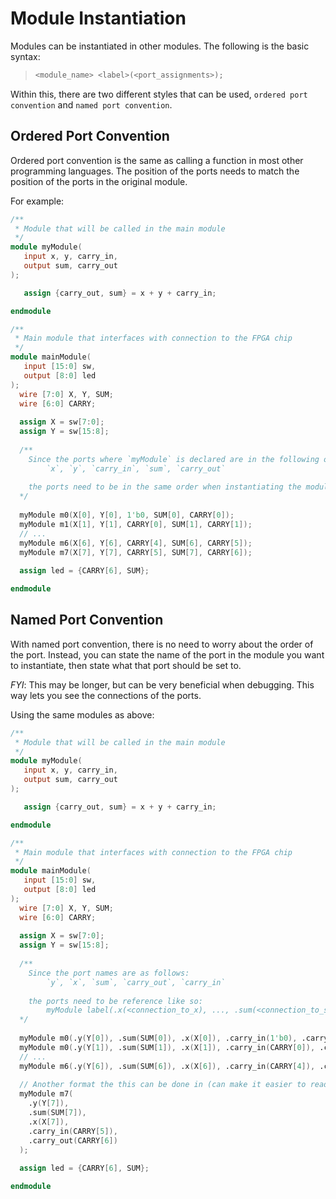 # Module Instantiation

Modules can be instantiated in other modules. The following is the basic syntax:
>```verilog
><module_name> <label>(<port_assignments>);
>```

Within this, there are two different styles that can be used, `ordered port convention` and `named port convention`.

## Ordered Port Convention

Ordered port convention is the same as calling a function in most other programming languages. The position of the ports needs to match the position of the ports in the original module. 

For example:

```verilog
/**
 * Module that will be called in the main module
 */
module myModule(
   input x, y, carry_in,
   output sum, carry_out
);

   assign {carry_out, sum} = x + y + carry_in;

endmodule

/**
 * Main module that interfaces with connection to the FPGA chip
 */
module mainModule(
   input [15:0] sw,
   output [8:0] led
);
  wire [7:0] X, Y, SUM;
  wire [6:0] CARRY;
  
  assign X = sw[7:0];
  assign Y = sw[15:8];
  
  /** 
    Since the ports where `myModule` is declared are in the following order;
        `x`, `y`, `carry_in`, `sum`, `carry_out`
        
    the ports need to be in the same order when instantiating the module
  */ 
  
  myModule m0(X[0], Y[0], 1'b0, SUM[0], CARRY[0]);
  myModule m1(X[1], Y[1], CARRY[0], SUM[1], CARRY[1]);
  // ...
  myModule m6(X[6], Y[6], CARRY[4], SUM[6], CARRY[5]);
  myModule m7(X[7], Y[7], CARRY[5], SUM[7], CARRY[6]);
  
  assign led = {CARRY[6], SUM};

endmodule
```

## Named Port Convention

With named port convention, there is no need to worry about the order of the port. Instead, you can state the name of the port in the module you want to instantiate, then state what that port should be set to. 

*FYI*: This may be longer, but can be very beneficial when debugging. This way lets you see the connections of the ports.

Using the same modules as above:

```verilog
/**
 * Module that will be called in the main module
 */
module myModule(
   input x, y, carry_in,
   output sum, carry_out
);

   assign {carry_out, sum} = x + y + carry_in;

endmodule

/**
 * Main module that interfaces with connection to the FPGA chip
 */
module mainModule(
   input [15:0] sw,
   output [8:0] led
);
  wire [7:0] X, Y, SUM;
  wire [6:0] CARRY;
  
  assign X = sw[7:0];
  assign Y = sw[15:8];
  
  /** 
    Since the port names are as follows: 
        `y`, `x`, `sum`, `carry_out`, `carry_in`
        
    the ports need to be reference like so:
        myModule label(.x(<connection_to_x), ..., .sum(<connection_to_sum>));
  */ 
  
  myModule m0(.y(Y[0]), .sum(SUM[0]), .x(X[0]), .carry_in(1'b0), .carry_out(CARRY[0]));
  myModule m0(.y(Y[1]), .sum(SUM[1]), .x(X[1]), .carry_in(CARRY[0]), .carry_out(CARRY[1]));
  // ...
  myModule m6(.y(Y[6]), .sum(SUM[6]), .x(X[6]), .carry_in(CARRY[4]), .carry_out(CARRY[5]));
  
  // Another format the this can be done in (can make it easier to read):
  myModule m7(
    .y(Y[7]), 
    .sum(SUM[7]), 
    .x(X[7]), 
    .carry_in(CARRY[5]), 
    .carry_out(CARRY[6])
  );
  
  assign led = {CARRY[6], SUM};

endmodule
```


